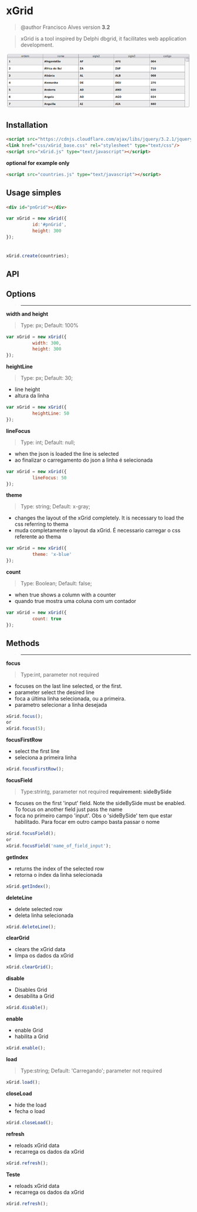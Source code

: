 # xGrid
> @author Francisco Alves
> version **3.2**

> xGrid is a tool inspired by Delphi dbgrid, it facilitates web application development.

![](xgrid.png)

## Installation

```html
<script src="https://cdnjs.cloudflare.com/ajax/libs/jquery/3.2.1/jquery.js" type="text/javascript"></script>
<link href="css/xGrid_base.css" rel="stylesheet" type="text/css"/>
<script src="xGrid.js" type="text/javascript"></script>
```

**optional for example only**
```html
<script src="countries.js" type="text/javascript"></script>
```

## Usage simples
```html
<div id="pnGrid"></div>
```

```javascript
var xGrid = new xGrid({
          id:'#pnGrid',
          height: 300
});


xGrid.create(countries);


```

## API ##

## Options
>-------------------------------------------
**width and height**
>Type: px; Default: 100%
```javascript
var xGrid = new xGrid({
          width: 300,
          height: 300
});
```

**heightLine**
>Type: px; Default: 30;
- line height
- altura da linha
```javascript
var xGrid = new xGrid({
          heightLine: 50
});
```

**lineFocus**
>Type: int; Default: null;
- when the json is loaded the line is selected
- ao finalizar o carregamento do json a linha é selecionada
```javascript
var xGrid = new xGrid({
          lineFocus: 50
});
```
**theme**
>Type: string; Default: x-gray;
- changes the layout of the xGrid completely. It is necessary to load the css referring to thema
- muda completamente o layout da xGrid. É necessario carregar o css referente ao thema
```javascript
var xGrid = new xGrid({
          theme: 'x-blue'
});
```

**count**
>Type: Boolean; Default: false;
- when true shows a column with a counter
- quando true mostra uma coluna com um contador
```javascript
var xGrid = new xGrid({
          count: true
});
```


## Methods
>-------------------------------------------

**focus**
>Type:int, parameter not required
- focuses on the last line selected, or the first.
- parameter select the desired line
- foca a última linha selecionada, ou a primeira.
- parametro selecionar a linha desejada
```javascript
xGrid.focus();
or
xGrid.focus(5);
```

**focusFirstRow**
- select the first line
- seleciona a primeira linha
```javascript
xGrid.focusFirstRow();
```


**focusField**
>Type:strintg, parameter not required
**requirement: sideBySide**
- focuses on the first 'input' field. Note the sideBySide must be enabled. To focus on another field just pass the name
- foca no primeiro campo 'input'. Obs o 'sideBySide' tem que estar habilitado. Para focar em outro campo basta passar o nome 
```javascript
xGrid.focusField();
or
xGrid.focusField('name_of_field_input');
```

**getIndex**
- returns the index of the selected row
- retorna o índex da linha selecionada
```javascript
xGrid.getIndex();
```

**deleteLine**
- delete selected row
- deleta linha selecionada
```javascript
xGrid.deleteLine();
```

**clearGrid**
- clears the xGrid data
- limpa os dados da xGrid
```javascript
xGrid.clearGrid();
```

**disable**
- Disables Grid
- desabilita a Grid
```javascript
xGrid.disable();
```

**enable**
- enable Grid
- habilita a Grid
```javascript
xGrid.enable();
```

**load**
>Type:string; Default: 'Carregando'; parameter not required
```javascript
xGrid.load();
```

**closeLoad**
- hide the load
- fecha o load
```javascript
xGrid.closeLoad();
```

**refresh**
- reloads xGrid data
- recarrega os dados da xGrid
```javascript
xGrid.refresh();
```


**Teste**
- reloads xGrid data
- recarrega os dados da xGrid
```javascript
xGrid.refresh();
```
